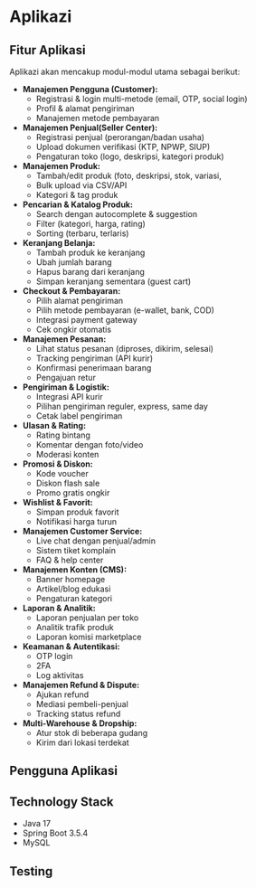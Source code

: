 # Aplikazi #

## Fitur Aplikasi ##
Aplikazi akan mencakup modul-modul utama sebagai berikut:
  * **Manajemen Pengguna (Customer):**
       * Registrasi & login multi-metode (email, OTP, social login)
       * Profil & alamat pengiriman
       * Manajemen metode pembayaran 
  * **Manajemen Penjual(Seller Center):**
    * Registrasi penjual (perorangan/badan usaha)
    * Upload dokumen verifikasi (KTP, NPWP, SIUP)
    * Pengaturan toko (logo, deskripsi, kategori produk)
  * **Manajemen Produk:**
    * Tambah/edit produk (foto, deskripsi, stok, variasi,
    * Bulk upload via CSV/API
    * Kategori & tag produk
  * **Pencarian & Katalog Produk:**
    * Search dengan autocomplete & suggestion
    * Filter (kategori, harga, rating)
    * Sorting (terbaru, terlaris)
  * **Keranjang Belanja:**
    * Tambah produk ke keranjang 
    * Ubah jumlah barang 
    * Hapus barang dari keranjang 
    * Simpan keranjang sementara (guest cart) 
  * **Checkout & Pembayaran:**
    * Pilih alamat pengiriman
    * Pilih metode pembayaran (e-wallet, bank, COD)
    * Integrasi payment gateway
    * Cek ongkir otomatis
  * **Manajemen Pesanan:**
    * Lihat status pesanan (diproses, dikirim, selesai)
    * Tracking pengiriman (API kurir)
    * Konfirmasi penerimaan barang
    * Pengajuan retur
  * **Pengiriman & Logistik:**
    * Integrasi API kurir
    * Pilihan pengiriman reguler, express, same day
    * Cetak label pengiriman
  * **Ulasan & Rating:**
    * Rating bintang
    * Komentar dengan foto/video
    * Moderasi konten
  * **Promosi & Diskon:**
    * Kode voucher
    * Diskon flash sale
    * Promo gratis ongkir
  * **Wishlist & Favorit:**
    * Simpan produk favorit
    * Notifikasi harga turun
  * **Manajemen Customer Service:**
    * Live chat dengan penjual/admin
    * Sistem tiket komplain
    * FAQ & help center
  * **Manajemen Konten (CMS):**
    * Banner homepage
    * Artikel/blog edukasi
    * Pengaturan kategori
  * **Laporan & Analitik:**
    * Laporan penjualan per toko
    * Analitik trafik produk
    * Laporan komisi marketplace
  * **Keamanan & Autentikasi:**
    * OTP login
    * 2FA
    * Log aktivitas
  * **Manajemen Refund & Dispute:**
    * Ajukan refund
    * Mediasi pembeli-penjual
    * Tracking status refund
  * **Multi-Warehouse & Dropship:**
    * Atur stok di beberapa gudang
    * Kirim dari lokasi terdekat
## Pengguna Aplikasi ##

## Technology Stack ##
* Java 17
* Spring Boot 3.5.4
* MySQL

## Testing ##